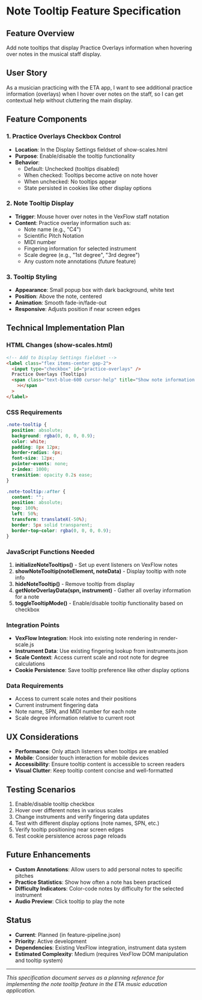 # Note Tooltip Feature Specification

## Feature Overview

Add note tooltips that display Practice Overlays information when hovering over notes in the musical staff display.

## User Story

As a musician practicing with the ETA app, I want to see additional practice information (overlays) when I hover over notes on the staff, so I can get contextual help without cluttering the main display.

## Feature Components

### 1. Practice Overlays Checkbox Control

- **Location**: In the Display Settings fieldset of show-scales.html
- **Purpose**: Enable/disable the tooltip functionality
- **Behavior**:
  - Default: Unchecked (tooltips disabled)
  - When checked: Tooltips become active on note hover
  - When unchecked: No tooltips appear
  - State persisted in cookies like other display options

### 2. Note Tooltip Display

- **Trigger**: Mouse hover over notes in the VexFlow staff notation
- **Content**: Practice overlay information such as:
  - Note name (e.g., "C4")
  - Scientific Pitch Notation
  - MIDI number
  - Fingering information for selected instrument
  - Scale degree (e.g., "1st degree", "3rd degree")
  - Any custom note annotations (future feature)

### 3. Tooltip Styling

- **Appearance**: Small popup box with dark background, white text
- **Position**: Above the note, centered
- **Animation**: Smooth fade-in/fade-out
- **Responsive**: Adjusts position if near screen edges

## Technical Implementation Plan

### HTML Changes (show-scales.html)

```html
<!-- Add to Display Settings fieldset -->
<label class="flex items-center gap-2">
  <input type="checkbox" id="practice-overlays" />
  Practice Overlays (Tooltips)
  <span class="text-blue-600 cursor-help" title="Show note information on hover"
    >ℹ️</span
  >
</label>
```

### CSS Requirements

```css
.note-tooltip {
  position: absolute;
  background: rgba(0, 0, 0, 0.9);
  color: white;
  padding: 8px 12px;
  border-radius: 4px;
  font-size: 12px;
  pointer-events: none;
  z-index: 1000;
  transition: opacity 0.2s ease;
}

.note-tooltip::after {
  content: "";
  position: absolute;
  top: 100%;
  left: 50%;
  transform: translateX(-50%);
  border: 5px solid transparent;
  border-top-color: rgba(0, 0, 0, 0.9);
}
```

### JavaScript Functions Needed

1. **initializeNoteTooltips()** - Set up event listeners on VexFlow notes
2. **showNoteTooltip(noteElement, noteData)** - Display tooltip with note info
3. **hideNoteTooltip()** - Remove tooltip from display
4. **getNoteOverlayData(spn, instrument)** - Gather all overlay information for a note
5. **toggleTooltipMode()** - Enable/disable tooltip functionality based on checkbox

### Integration Points

- **VexFlow Integration**: Hook into existing note rendering in render-scale.js
- **Instrument Data**: Use existing fingering lookup from instruments.json
- **Scale Context**: Access current scale and root note for degree calculations
- **Cookie Persistence**: Save tooltip preference like other display options

### Data Requirements

- Access to current scale notes and their positions
- Current instrument fingering data
- Note name, SPN, and MIDI number for each note
- Scale degree information relative to current root

## UX Considerations

- **Performance**: Only attach listeners when tooltips are enabled
- **Mobile**: Consider touch interaction for mobile devices
- **Accessibility**: Ensure tooltip content is accessible to screen readers
- **Visual Clutter**: Keep tooltip content concise and well-formatted

## Testing Scenarios

1. Enable/disable tooltip checkbox
2. Hover over different notes in various scales
3. Change instruments and verify fingering data updates
4. Test with different display options (note names, SPN, etc.)
5. Verify tooltip positioning near screen edges
6. Test cookie persistence across page reloads

## Future Enhancements

- **Custom Annotations**: Allow users to add personal notes to specific pitches
- **Practice Statistics**: Show how often a note has been practiced
- **Difficulty Indicators**: Color-code notes by difficulty for the selected instrument
- **Audio Preview**: Click tooltip to play the note

## Status

- **Current**: Planned (in feature-pipeline.json)
- **Priority**: Active development
- **Dependencies**: Existing VexFlow integration, instrument data system
- **Estimated Complexity**: Medium (requires VexFlow DOM manipulation and tooltip system)

---

_This specification document serves as a planning reference for implementing the note tooltip feature in the ETA music education application._

